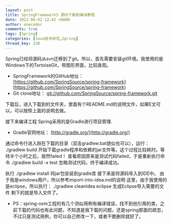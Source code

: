 ```yaml
---
layout: post
title: SpringFramework3 源码下载和编译教程
date: 2012-06-02 12:42 +0800
author: onecoder
comments: true
tags: [Spring]
categories: [Java技术研究,Spring]
thread_key: 238
---
```

Spring已经将源码从svn迁移到了git。所以，首先需要安装git环境。我使用的是Windows下的TortoiseGit，带图形界面，比较直观。

* SpringFramework的GitHub地址：[https://github.com/SpringSource/spring-framework](https://github.com/SpringSource/spring-framework)
* Git clone地址： [git://github.com/SpringSource/spring-framework.git](git://github.com/SpringSource/spring-framework.git)

下载后，进入下载到的文件夹，里面有个README.md的说明文件，如果E文可以，可以按照上面的说明去做。

接下来编译工程 Spring采用的是Gradle进行项目管理.

* Gradle官网地址： [http://gradle.org/](http://gradle.org/)

通过命令行进入刚在下载的目录（双击gradlew.bat貌似也可以），运行： ./gradlew build 开始下载gradle程序和依赖的jar文件等。这个过程比较耗时。等待半个小时之后，居然failed！ 查看原因原来是测试代码failed，于是重新执行命令 ./gradlew build -x test 忽略测试代码，终于编译成功。

执行 ./gradlew install 将jar包安装到gradle库 接下来是将源码导入到IDE中。 由于我是windows用户，所以参考import-into-idea.md的说明 这里，由于我使用的是eclipse，所以执行： ./gradlew cleanIdea eclipse 生成Eclipse导入需要的文件 剩下的就是导入文件了。

* PS：spring-oxm工程的有几个测似用例有编译错误，找不到他引用的类，之前下载的代码也有此问题，不知道是我下载的问题，还是spring那面的疏忽，不过只是测试用例，你可以自己修改一下，或者干脆删除就好了。 
